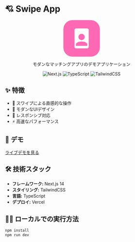 # 💘 Swipe App

<div align="center">
  <svg width="120" height="120" viewBox="0 0 512 512" fill="none" xmlns="http://www.w3.org/2000/svg">
    <rect width="512" height="512" rx="128" fill="#FF69B4"/>
    <rect x="156" y="116" width="200" height="280" rx="24" fill="white"/>
    <path d="M256 280C280 280 300 260 300 236C300 212 280 192 256 192C232 192 212 212 212 236C212 260 232 280 256 280ZM256 300C212 300 176 318 176 340V360H336V340C336 318 300 300 256 300Z" fill="#FF69B4"/>
  </svg>
  
  <p>モダンなマッチングアプリのデモアプリケーション</p>

  ![Next.js](https://img.shields.io/badge/Next.js-black?style=for-the-badge&logo=next.js&logoColor=white)
  ![TypeScript](https://img.shields.io/badge/TypeScript-007ACC?style=for-the-badge&logo=typescript&logoColor=white)
  ![TailwindCSS](https://img.shields.io/badge/Tailwind_CSS-38B2AC?style=for-the-badge&logo=tailwind-css&logoColor=white)
</div>

## ✨ 特徴

- 🎯 スワイプによる直感的な操作
- 🎨 モダンなUIデザイン
- 📱 レスポンシブ対応
- ⚡ 高速なパフォーマンス

## 🚀 デモ

[ライブデモを見る](https://tinder-like.vercel.app)

## 🛠️ 技術スタック

- **フレームワーク:** Next.js 14
- **スタイリング:** TailwindCSS
- **言語:** TypeScript
- **デプロイ:** Vercel

## 🏃‍♂️ ローカルでの実行方法

```bash
npm install
npm run dev
```

